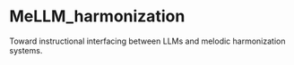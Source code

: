 # MeLLM_harmonization
Toward instructional interfacing between LLMs and melodic harmonization systems.
